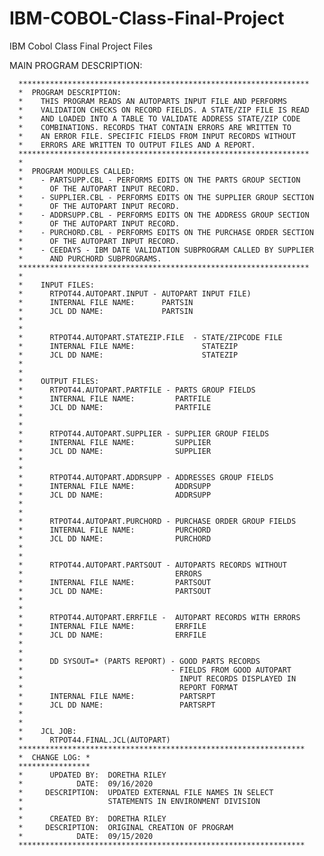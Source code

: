 # IBM-COBOL-Class-Final-Project
IBM Cobol Class Final Project Files

MAIN PROGRAM DESCRIPTION:
   
      *****************************************************************
      *  PROGRAM DESCRIPTION:
      *    THIS PROGRAM READS AN AUTOPARTS INPUT FILE AND PERFORMS
      *    VALIDATION CHECKS ON RECORD FIELDS. A STATE/ZIP FILE IS READ
      *    AND LOADED INTO A TABLE TO VALIDATE ADDRESS STATE/ZIP CODE
      *    COMBINATIONS. RECORDS THAT CONTAIN ERRORS ARE WRITTEN TO
      *    AN ERROR FILE. SPECIFIC FIELDS FROM INPUT RECORDS WITHOUT
      *    ERRORS ARE WRITTEN TO OUTPUT FILES AND A REPORT.
      *****************************************************************
      *
      *  PROGRAM MODULES CALLED:
      *    - PARTSUPP.CBL - PERFORMS EDITS ON THE PARTS GROUP SECTION
      *      OF THE AUTOPART INPUT RECORD.
      *    - SUPPLIER.CBL - PERFORMS EDITS ON THE SUPPLIER GROUP SECTION
      *      OF THE AUTOPART INPUT RECORD.
      *    - ADDRSUPP.CBL - PERFORMS EDITS ON THE ADDRESS GROUP SECTION
      *      OF THE AUTOPART INPUT RECORD.
      *    - PURCHORD.CBL - PERFORMS EDITS ON THE PURCHASE ORDER SECTION
      *      OF THE AUTOPART INPUT RECORD.
      *    - CEEDAYS - IBM DATE VALIDATION SUBPROGRAM CALLED BY SUPPLIER
      *      AND PURCHORD SUBPROGRAMS.
      *****************************************************************
      *
      *    INPUT FILES:
      *      RTPOT44.AUTOPART.INPUT - AUTOPART INPUT FILE)
      *      INTERNAL FILE NAME:      PARTSIN
      *      JCL DD NAME:             PARTSIN
      *
      *
      *      RTPOT44.AUTOPART.STATEZIP.FILE  - STATE/ZIPCODE FILE
      *      INTERNAL FILE NAME:               STATEZIP
      *      JCL DD NAME:                      STATEZIP
      *
      *
      *    OUTPUT FILES:
      *      RTPOT44.AUTOPART.PARTFILE - PARTS GROUP FIELDS
      *      INTERNAL FILE NAME:         PARTFILE
      *      JCL DD NAME:                PARTFILE
      *
      *
      *      RTPOT44.AUTOPART.SUPPLIER - SUPPLIER GROUP FIELDS
      *      INTERNAL FILE NAME:         SUPPLIER
      *      JCL DD NAME:                SUPPLIER
      *
      *
      *      RTPOT44.AUTOPART.ADDRSUPP - ADDRESSES GROUP FIELDS
      *      INTERNAL FILE NAME:         ADDRSUPP
      *      JCL DD NAME:                ADDRSUPP
      *
      *
      *      RTPOT44.AUTOPART.PURCHORD - PURCHASE ORDER GROUP FIELDS
      *      INTERNAL FILE NAME:         PURCHORD
      *      JCL DD NAME:                PURCHORD
      *
      *
      *      RTPOT44.AUTOPART.PARTSOUT - AUTOPARTS RECORDS WITHOUT
      *                                  ERRORS
      *      INTERNAL FILE NAME:         PARTSOUT
      *      JCL DD NAME:                PARTSOUT
      *
      *
      *      RTPOT44.AUTOPART.ERRFILE -  AUTOPART RECORDS WITH ERRORS
      *      INTERNAL FILE NAME:         ERRFILE
      *      JCL DD NAME:                ERRFILE
      *
      *
      *      DD SYSOUT=* (PARTS REPORT) - GOOD PARTS RECORDS
      *                                 - FIELDS FROM GOOD AUTOPART
      *                                   INPUT RECORDS DISPLAYED IN
      *                                   REPORT FORMAT
      *      INTERNAL FILE NAME:          PARTSRPT
      *      JCL DD NAME:                 PARTSRPT
      *
      *
      *    JCL JOB:
      *      RTPOT44.FINAL.JCL(AUTOPART)
      ****************************************************************
      *  CHANGE LOG: *
      ****************
      *      UPDATED BY:  DORETHA RILEY
      *            DATE:  09/16/2020
      *     DESCRIPTION:  UPDATED EXTERNAL FILE NAMES IN SELECT
      *                   STATEMENTS IN ENVIRONMENT DIVISION
      *
      *      CREATED BY:  DORETHA RILEY
      *     DESCRIPTION:  ORIGINAL CREATION OF PROGRAM
      *            DATE:  09/15/2020
      ****************************************************************
